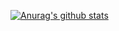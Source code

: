 [![Anurag's github stats](https://github-readme-stats.vercel.app/api?username=Zac2007)](https://github.com/anuraghazra/github-readme-stats)
